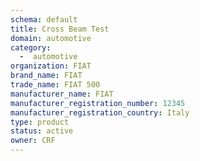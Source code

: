 ```yaml
---
schema: default
title: Cross Beam Test
domain: automotive
category:
  -  automotive
organization: FIAT
brand_name: FIAT
trade_name: FIAT 500
manufacturer_name: FIAT
manufacturer_registration_number: 12345
manufacturer_registration_country: Italy
type: product
status: active
owner: CRF
---
```

